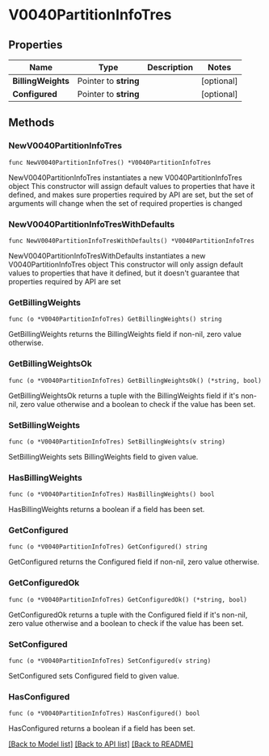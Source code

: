 # V0040PartitionInfoTres

## Properties

Name | Type | Description | Notes
------------ | ------------- | ------------- | -------------
**BillingWeights** | Pointer to **string** |  | [optional] 
**Configured** | Pointer to **string** |  | [optional] 

## Methods

### NewV0040PartitionInfoTres

`func NewV0040PartitionInfoTres() *V0040PartitionInfoTres`

NewV0040PartitionInfoTres instantiates a new V0040PartitionInfoTres object
This constructor will assign default values to properties that have it defined,
and makes sure properties required by API are set, but the set of arguments
will change when the set of required properties is changed

### NewV0040PartitionInfoTresWithDefaults

`func NewV0040PartitionInfoTresWithDefaults() *V0040PartitionInfoTres`

NewV0040PartitionInfoTresWithDefaults instantiates a new V0040PartitionInfoTres object
This constructor will only assign default values to properties that have it defined,
but it doesn't guarantee that properties required by API are set

### GetBillingWeights

`func (o *V0040PartitionInfoTres) GetBillingWeights() string`

GetBillingWeights returns the BillingWeights field if non-nil, zero value otherwise.

### GetBillingWeightsOk

`func (o *V0040PartitionInfoTres) GetBillingWeightsOk() (*string, bool)`

GetBillingWeightsOk returns a tuple with the BillingWeights field if it's non-nil, zero value otherwise
and a boolean to check if the value has been set.

### SetBillingWeights

`func (o *V0040PartitionInfoTres) SetBillingWeights(v string)`

SetBillingWeights sets BillingWeights field to given value.

### HasBillingWeights

`func (o *V0040PartitionInfoTres) HasBillingWeights() bool`

HasBillingWeights returns a boolean if a field has been set.

### GetConfigured

`func (o *V0040PartitionInfoTres) GetConfigured() string`

GetConfigured returns the Configured field if non-nil, zero value otherwise.

### GetConfiguredOk

`func (o *V0040PartitionInfoTres) GetConfiguredOk() (*string, bool)`

GetConfiguredOk returns a tuple with the Configured field if it's non-nil, zero value otherwise
and a boolean to check if the value has been set.

### SetConfigured

`func (o *V0040PartitionInfoTres) SetConfigured(v string)`

SetConfigured sets Configured field to given value.

### HasConfigured

`func (o *V0040PartitionInfoTres) HasConfigured() bool`

HasConfigured returns a boolean if a field has been set.


[[Back to Model list]](../README.md#documentation-for-models) [[Back to API list]](../README.md#documentation-for-api-endpoints) [[Back to README]](../README.md)


